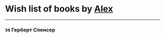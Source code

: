 # Wish list of books by [Alex](https://plus.google.com/106644083867140961454)
---

### `50` Герберт Спенсер


